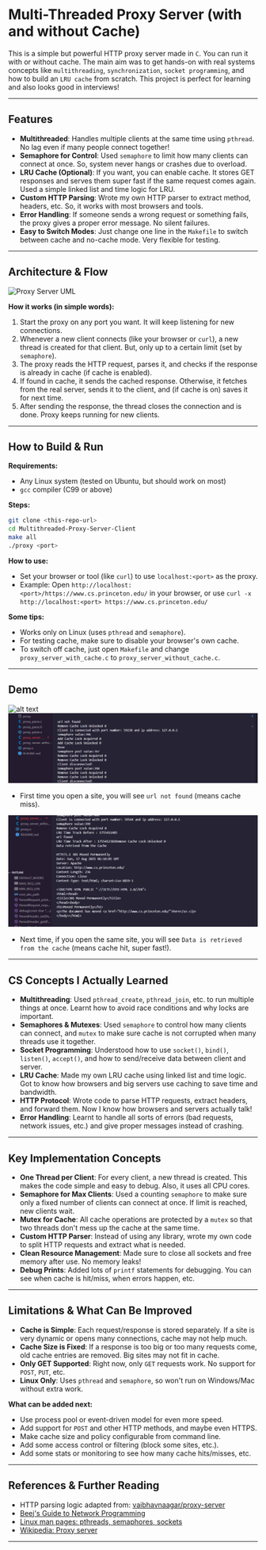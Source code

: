


# Multi-Threaded Proxy Server (with and without Cache)

This is a simple but powerful HTTP proxy server made in `C`. You can run it with or without cache. The main aim was to get hands-on with real systems concepts like `multithreading`, `synchronization`, `socket programming`, and how to build an `LRU cache` from scratch. This project is perfect for learning and also looks good in interviews!

---



## Features

- **Multithreaded**: Handles multiple clients at the same time using `pthread`. No lag even if many people connect together!
- **Semaphore for Control**: Used `semaphore` to limit how many clients can connect at once. So, system never hangs or crashes due to overload.
- **LRU Cache (Optional)**: If you want, you can enable cache. It stores GET responses and serves them super fast if the same request comes again. Used a simple linked list and time logic for LRU.
- **Custom HTTP Parsing**: Wrote my own HTTP parser to extract method, headers, etc. So, it works with most browsers and tools.
- **Error Handling**: If someone sends a wrong request or something fails, the proxy gives a proper error message. No silent failures.
- **Easy to Switch Modes**: Just change one line in the `Makefile` to switch between cache and no-cache mode. Very flexible for testing.

---


## Architecture & Flow

![Proxy Server UML](https://github.com/Lovepreet-Singh-LPSK/MultiThreadedProxyServerClient/blob/main/pics/UML.JPG)

**How it works (in simple words):**
1. Start the proxy on any port you want. It will keep listening for new connections.
2. Whenever a new client connects (like your browser or `curl`), a new thread is created for that client. But, only up to a certain limit (set by `semaphore`).
3. The proxy reads the HTTP request, parses it, and checks if the response is already in cache (if cache is enabled).
4. If found in cache, it sends the cached response. Otherwise, it fetches from the real server, sends it to the client, and (if cache is on) saves it for next time.
5. After sending the response, the thread closes the connection and is done. Proxy keeps running for new clients.

---


## How to Build & Run

**Requirements:**
- Any Linux system (tested on Ubuntu, but should work on most)
- `gcc` compiler (C99 or above)

**Steps:**
```bash
git clone <this-repo-url>
cd Multithreaded-Proxy-Server-Client
make all
./proxy <port>
```

**How to use:**
- Set your browser or tool (like `curl`) to use `localhost:<port>` as the proxy.
- Example: Open `http://localhost:<port>/https://www.cs.princeton.edu/` in your browser, or use `curl -x http://localhost:<port> https://www.cs.princeton.edu/`

**Some tips:**
- Works only on Linux (uses `pthread` and `semaphore`).
- For testing cache, make sure to disable your browser's own cache.
- To switch off cache, just open `Makefile` and change `proxy_server_with_cache.c` to `proxy_server_without_cache.c`.

---


## Demo

![alt text](webserver-gif-1.gif)
![alt text](terminal-webserver.png)
- First time you open a site, you will see `url not found` (means cache miss).  

![alt text](<LRU cache working.png>)
- Next time, if you open the same site, you will see `Data is retrieved from the cache` (means cache hit, super fast!).

---



## CS Concepts I Actually Learned

- **Multithreading**: Used `pthread_create`, `pthread_join`, etc. to run multiple things at once. Learnt how to avoid race conditions and why locks are important.
- **Semaphores & Mutexes**: Used `semaphore` to control how many clients can connect, and `mutex` to make sure cache is not corrupted when many threads use it together.
- **Socket Programming**: Understood how to use `socket()`, `bind()`, `listen()`, `accept()`, and how to send/receive data between client and server.
- **LRU Cache**: Made my own LRU cache using linked list and time logic. Got to know how browsers and big servers use caching to save time and bandwidth.
- **HTTP Protocol**: Wrote code to parse HTTP requests, extract headers, and forward them. Now I know how browsers and servers actually talk!
- **Error Handling**: Learnt to handle all sorts of errors (bad requests, network issues, etc.) and give proper messages instead of crashing.

---



## Key Implementation Concepts

- **One Thread per Client**: For every client, a new thread is created. This makes the code simple and easy to debug. Also, it uses all CPU cores.
- **Semaphore for Max Clients**: Used a counting `semaphore` to make sure only a fixed number of clients can connect at once. If limit is reached, new clients wait.
- **Mutex for Cache**: All cache operations are protected by a `mutex` so that two threads don't mess up the cache at the same time.
- **Custom HTTP Parser**: Instead of using any library, wrote my own code to split HTTP requests and extract what is needed.
- **Clean Resource Management**: Made sure to close all sockets and free memory after use. No memory leaks!
- **Debug Prints**: Added lots of `printf` statements for debugging. You can see when cache is hit/miss, when errors happen, etc.

---



## Limitations & What Can Be Improved

- **Cache is Simple**: Each request/response is stored separately. If a site is very dynamic or opens many connections, cache may not help much.
- **Cache Size is Fixed**: If a response is too big or too many requests come, old cache entries are removed. Big sites may not fit in cache.
- **Only GET Supported**: Right now, only `GET` requests work. No support for `POST`, `PUT`, etc.
- **Linux Only**: Uses `pthread` and `semaphore`, so won't run on Windows/Mac without extra work.

**What can be added next:**
- Use process pool or event-driven model for even more speed.
- Add support for `POST` and other HTTP methods, and maybe even HTTPS.
- Make cache size and policy configurable from command line.
- Add some access control or filtering (block some sites, etc.).
- Add some stats or monitoring to see how many cache hits/misses, etc.

---



## References & Further Reading

- HTTP parsing logic adapted from: [vaibhavnaagar/proxy-server](https://github.com/vaibhavnaagar/proxy-server)
- [Beej's Guide to Network Programming](https://beej.us/guide/bgnet/)
- [Linux man pages: pthreads, semaphores, sockets](https://man7.org/linux/man-pages/)
- [Wikipedia: Proxy server](https://en.wikipedia.org/wiki/Proxy_server)

---
